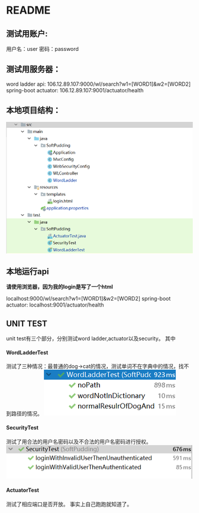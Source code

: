 # README
## 测试用账户:
用户名：user
密码：password
## 测试用服务器：
word ladder api:
106.12.89.107:9000/wl/search?w1=[WORD1]&w2=[WORD2]
spring-boot actuator:
106.12.89.107:9001/actuator/health
## 本地项目结构：
![](rm1.png)
## 本地运行api
<b>请使用浏览器，因为我的login是写了一个html</b>

localhost:9000/wl/search?w1=[WORD1]&w2=[WORD2]
spring-boot actuator:
localhost:9001/actuator/health
## UNIT TEST
unit test有三个部分，分别测试word ladder,actuator以及security。
其中
#### WordLadderTest
测试了三种情况：最普通的dog->cat的情况，测试单词不在字典中的情况，找不到路径的情况。
![](rm2.png)
#### SecurityTest
测试了用合法的用户名密码以及不合法的用户名密码进行授权。
![](rm3.png)
#### ActuatorTest
测试了相应端口是否开放。
事实上自己跑跑就知道了。